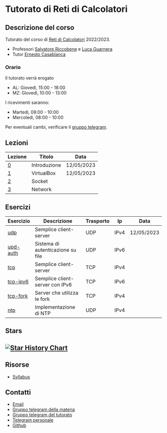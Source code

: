# Tutorato di Reti di Calcolatori

<!-- New section -->

## Descrizione del corso

Tutorato del corso di [Reti di Calcolatori](http://web.dmi.unict.it/corsi/l-31/insegnamenti?seuid=EF0D54F4-9429-4853-A10C-355A2FD9C3A1) 2022/2023.

- Professori [Salvatore Riccobene](http://web.dmi.unict.it/corsi/l-31/docenti/salvatore.antonio.riccobene) e [Luca Guarnera](http://web.dmi.unict.it/docenti/luca.guarnera)
- Tutor [Ernesto Casablanca](https://github.com/TendTo)

<!-- New subsection -->

### Orario

Il tutorato verrà erogato

- AL: Giovedì, 15:00 - 18:00
- MZ: Giovedì, 10:00 - 13:00

I ricevimenti saranno:

- Martedì, 08:00 - 10:00
- Mercoledì, 08:00 - 10:00

Per eventuali cambi, verificare il [gruppo telegram](https://t.me/+atIlrFYsi3I5NDc8).

<!-- New section -->

## Lezioni

<div class="scrollable">

| Lezione                                                                           | Titolo       | Data       |
| --------------------------------------------------------------------------------- | ------------ | ---------- |
| [0](https://tendto.github.io/Tutorato-Reti-di-Calcolatori/lezioni/0-Introduzione) | Introduzione | 12/05/2023 |
| [1](https://tendto.github.io/Tutorato-Reti-di-Calcolatori/lezioni/1-VirtualBox)   | VirtualBox   | 12/05/2023 |
| [2](https://tendto.github.io/Tutorato-Reti-di-Calcolatori/lezioni/2-Socket)       | Socket       |            |
| [3](https://tendto.github.io/Tutorato-Reti-di-Calcolatori/lezioni/3-Network)      | Network      |            |

</div>

<!-- New section -->

## Esercizi

| Esercizio                                                                                               | Descrizione                       | Trasporto | Ip   | Data       |
| ------------------------------------------------------------------------------------------------------- | --------------------------------- | --------- | ---- | ---------- |
| [udp](https://github.com/TendTo/Tutorato-Reti-di-Calcolatori/blob/master/esercizi/socket/udp)           | Semplice client-server            | UDP       | IPv4 | 12/05/2023 |
| [upd-auth](https://github.com/TendTo/Tutorato-Reti-di-Calcolatori/blob/master/esercizi/socket/udp-auth) | Sistema di autenticazione su file | UDP       | IPv6 |            |
| [tcp](https://github.com/TendTo/Tutorato-Reti-di-Calcolatori/blob/master/esercizi/socket/tcp)           | Semplice client-server            | TCP       | IPv4 |            |
| [tcp-ipv6](https://github.com/TendTo/Tutorato-Reti-di-Calcolatori/blob/master/esercizi/socket/tcp-ipv6) | Semplice client-server con IPv6   | TCP       | IPv6 |            |
| [tcp-fork](https://github.com/TendTo/Tutorato-Reti-di-Calcolatori/blob/master/esercizi/socket/tcp-fork) | Server che utilizza le fork       | TCP       | IPv4 |            |
| [ntp](https://github.com/TendTo/Tutorato-Reti-di-Calcolatori/blob/master/esercizi/socket/ntp)           | Implementazione di NTP            | UDP       | IPv4 |            |

<!-- New section -->

## Stars

## [![Star History Chart](https://api.star-history.com/svg?repos=TendTo/Tutorato-Reti-di-Calcolatori&type=Date)](https://star-history.com/#TendTo/Tutorato-Reti-di-Calcolatori&Date)

<!-- New section -->

## Risorse

- [Syllabus](https://web.dmi.unict.it/corsi/l-31/insegnamenti/?cod=19084)

<!-- New section -->

## Contatti

- [Email](mailto:casablancaernesto@gmail.com)
- [Gruppo telegram della materia](https://t.me/+CBrlIVdKV2ynosTCF6FXDw)
- [Gruppo telegram del tutorato](https://t.me/+atIlrFYsi3I5NDc8)
- [Telegram personale](https://t.me/TendTo)
- [Github](https://github.com/TendTo)

